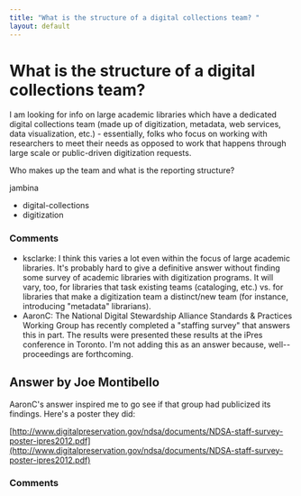 ```yaml
---
title: "What is the structure of a digital collections team? "
layout: default
---
```

What is the structure of a digital collections team? 
=====================
I am looking for info on large academic libraries which have a dedicated
digital collections team (made up of digitization, metadata, web
services, data visualization, etc.) - essentially, folks who focus on
working with researchers to meet their needs as opposed to work that
happens through large scale or public-driven digitization requests.

Who makes up the team and what is the reporting structure?

jambina

<ul class="tags"><li class="tag">digital-collections</li><li class="tag">digitization</li></ul>

### Comments ###
* ksclarke: I think this varies a lot even within the focus of large academic
libraries. It's probably hard to give a definitive answer without
finding some survey of academic libraries with digitization programs. It
will vary, too, for libraries that task existing teams (cataloging,
etc.) vs. for libraries that make a digitization team a distinct/new
team (for instance, introducing "metadata" librarians).
* AaronC: The National Digital Stewardship Alliance Standards & Practices Working
Group has recently completed a "staffing survey" that answers this in
part. The results were presented these results at the iPres conference
in Toronto. I'm not adding this as an answer because, well--proceedings
are forthcoming.


Answer by Joe Montibello
----------------
AaronC's answer inspired me to go see if that group had publicized its
findings. Here's a poster they did:

[http://www.digitalpreservation.gov/ndsa/documents/NDSA-staff-survey-poster-ipres2012.pdf](http://www.digitalpreservation.gov/ndsa/documents/NDSA-staff-survey-poster-ipres2012.pdf)

### Comments ###

